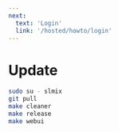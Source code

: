 ```yaml
---
next:
  text: 'Login'
  link: '/hosted/howto/login'
---
```


# Update

```bash
sudo su - slmix
git pull
make cleaner
make release
make webui
```
